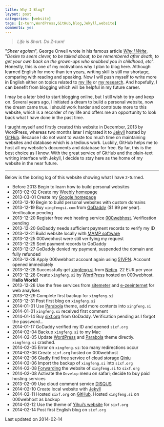```yaml
---
title: Why I Blog?
layout: post
categories: [website]
tags: [z-turn,WordPress,GitHub,blog,Jekyll,website]
comments: yes
---
```



> *Life is Short. Do Z-turn!*

"*Sheer egoism*", George Orwell wrote in his famous article *[Why I Write](http://orwell.ru/library/essays/wiw/english/e_wiw)*, "*Desire to seem clever, to be talked about, to be remembered after death, to get your own back on the grown-ups who snubbed you in childhood, etc*". Honestly, this is one of my motivations why I plan to blog here. Although learned English for more than ten years, writing skill is still my  shortage, comparing with reading and speaking. Now I will push myself to write more in English either on topics related to [my life](http://sixf.org/en/about) or [my research](http://sixf.org/en/vitae). And hopefully, I can benefit from blogging which will be helpful in my future career. 

I may be a later bird to start blogging online, but I still wish to try  and keep on. Several years ago, I initiated a dream to build a personal website, now the dream came true. I should work harder and contribute more to this website, which is a recorder of my life and offers me an opportunity to look back what I have done in the past time. 

I taught myself and firstly created this website in December, 2013 by WordPress, whereas two months later I migrated it to [Jekyll](https://github.com/mojombo/jekyll) hosted by [GitHub](http://www.github.com). Because I do not want to waste too much time on maintaining websites and database which is a tedious work. Luckily, GitHub helps me to host all my website's documents and database for free. By far, this is the best choice as I know. With the great service of GitHub and the plain-text writing interface with Jekyll, I decide to stay here as the home of my website in the near future.


---

Below is the boring log of this website showing what I have z-turned.
		

-	Before 2013 Begin to learn how to build personal websites
-	2013-02-02 Create my [Weebly homepage](xingfengsi.weebly.com)
-	2013-03-01 Create my [Google homepage](sites.google.com/site/xingfengsi)
-	2013-12-10 Begin to build personal websites with custom domains
-	2013-12-19 Buy `xingfengsi.com` from [GoDaddy](http://x.co/gobirder) ($1.99 per year). Verification pending
-	2013-12-20 Register free web hosting service [000webhost](http://www.000webhost.com/752844.html). Verification pending
-	2013-12-20 GoDaddy needs sufficient payment records to verify my ID 
-	2013-12-21 Build website locally with [MAMP software](http://www.mamp.info/en/index.html)
-	2013-12-25 000webhost were still verifying my request
-	2013-12-25 Sent payment records to GoDaddy
-	2013-12-27 GoDaddy denied my payment, suspended the domain and fully refunded
-	2013-12-28 Apply 000webhost account again using [51VPN](http://a.wy002.com/309788). Account opened immediately
-	2013-12-28 Successfully get [xingfeng.si](http://xingfeng.si) from [Netim](http://www.netim.com). 22 EUR per year
-	2013-12-28 Create `xingfeng.si` by [WordPress](http://www.wordpress.org) hosted on 000webhost. **Hello World!**
-	2013-12-28 Use the free services from [sitemeter](http://sitemeter.com) and [e-zeeinternet](http://e-zeeinternet.com) for web anaylses
-	2013-12-29 Complete first backup for `xingfeng.si`
-	2013-12-31 Post first blog on `xingfeng.si`
-	2014-01-01 Use [Parabola](http://www.cryoutcreations.eu) theme, add more contents into `xingfeng.si`
-	2014-01-01 `xingfeng.si` received first comment
-	2014-01-14 Buy [sixf.org](http://sixf.org) from GoDaddy. Verification pending as I forgot the password…
-	2014-01-17 GoDaddy verified my ID and opened `sixf.org`
-	2014-02-04 Backup `xingfeng.si` to my Mac
-	2014-02-05 Update [WordPress](http://www.wordpress.org) and [Parabola](http://www.cryoutcreations.eu) theme directly. `xingfeng.si` crashed.
-	2014-02-05 Error on `xingfeng.si`: too many redirections occur
-	2014-02-06 Create `sixf.org` hosted on 000webhost
-	2014-02-06 Gladly find free service of cloud storage [Qiniu](https://portal.qiniu.com/signup?code=iv0wl84z6mq)
-	2014-02-06 Import the backup of `xingfeng.si` into `sixf.org`
-	2014-02-08 [Forwarding](http://support.netim.com/en/wiki/Use_the_web_forwarding_service) the website of `xingfeng.si` to `sixf.org`
-	2014-02-08 Activate the `Develop` menu on safari; decide to buy paid hosting services
-	2013-02-09 Use cloud comment service [DISQUS](http://www.disqus.com)
-	2014-02-10 Create local website with [Jekyll](https://github.com/mojombo/jekyll)
-	2014-02-11 Hosted `sixf.org` on [GitHub](http://www.github.com).  Hosted `xingfeng.si` on 000webhost as backup
-	2014-02-12 Use the theme of [Yihui’s website](http://yihui.name) for `sixf.org`
-	2014-02-14 Post first English blog on `sixf.org`


Last updated on 2014-02-14



